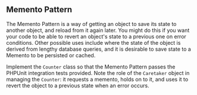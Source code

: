 Memento Pattern
---------------

The Memento Pattern is a way of getting an object to save its state to another object, and reload from it again later.
You might do this if you want your code to be able to revert an object's state to a previous one on error conditions.
Other possible uses include where the state of the object is derived from lengthy database queries, and it is desirable
to save state to a Memento to be persisted or cached.

Implement the `Counter` class so that the Memento Pattern passes the PHPUnit integration tests provided.  Note the role
of the `Caretaker` object in managing the `Counter`: it requests a memento, holds on to it, and uses it to revert the
object to a previous state when an error occurs.
